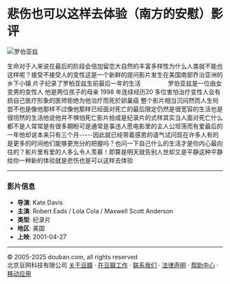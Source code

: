 # 悲伤也可以这样去体验（南方的安慰）影评

![罗伯亚兹](https://img2.doubanio.com/icon/u20927404-1.jpg)

生命对于人来说在最后的阶段会倍加留恋大自然的丰富多样性为什么人类就不能也这样呢？接受不接受人的变性这是一个新鲜的提问影片发生在美国南部乔治亚洲的乡下小镇 片子纪录了罗柏亚兹生前最后一年的生活 　　 　　罗伯亚兹是一位由女变男的变性人 他是两位孩子的母亲 1998 年连续经历20 多位害怕治疗变性人会有损自己医疗形象的医师拒绝为他治疗而死於卵巢癌 整个影片相当沉闷然而人生何尝不也是像他那样不过像他那样已经面对死亡的最后限定仍然是很宽容的生活也是很坦然的生活他说他并不惧怕死亡影片拍成是纪录片的式样其实当人面对死亡什么都不是人常常是有很多期盼可是通常是事违人愿电影里的主人公坦荡而有爱最后的一年他却说本来只有三个月-----因此就已经带着感恩的语气试问现在许多人有的是更多的时间他们能够更充分的把握吗？也问一下自己什么的生活才是你内心最向往的？影片里有爱的人多么令人羡慕！即算是明天就告别人世却又是平静这种平静给你一种新的体验就是悲伤也是可以这样去体验

---

### 影片信息

- **导演**: Kate Davis
- **主演**: Robert Eads / Lola Cola / Maxwell Scott Anderson
- **类型**: 纪录片
- **地区**: 美国
- **上映**: 2001-04-27

---

© 2005-2025 douban.com, all rights reserved  
北京豆网科技有限公司 [关于豆瓣](https://www.douban.com/about) · [在豆瓣工作](https://www.douban.com/jobs) · [联系我们](https://www.douban.com/about?topic=contactus) · [法律声明](https://www.douban.com/about/legal) · [帮助中心](https://help.douban.com/) · [移动应用](https://www.douban.com/doubanapp/)
<!-- tcd_original_link https://m.douban.com/movie/review/4838000/ -->
